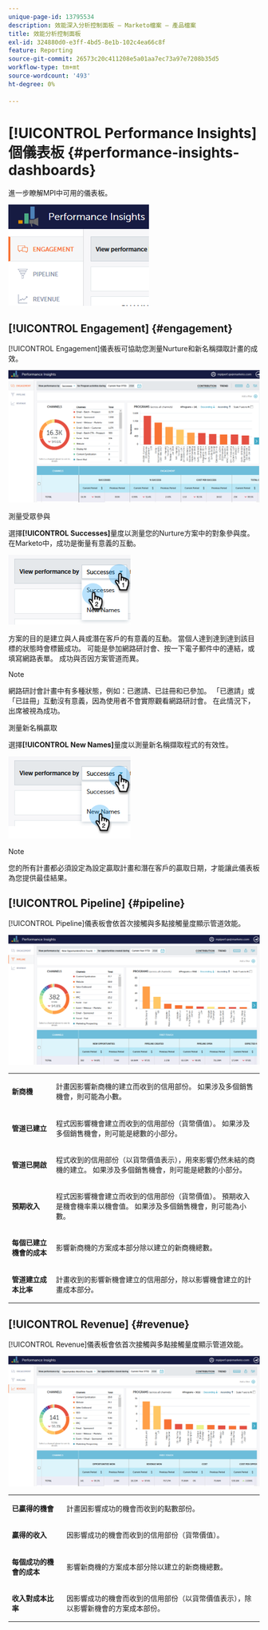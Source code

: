 ```yaml
---
unique-page-id: 13795534
description: 效能深入分析控制面板 — Marketo檔案 — 產品檔案
title: 效能分析控制面板
exl-id: 324880d0-e3ff-4bd5-8e1b-102c4ea66c8f
feature: Reporting
source-git-commit: 26573c20c411208e5a01aa7ec73a97e7208b35d5
workflow-type: tm+mt
source-wordcount: '493'
ht-degree: 0%

---
```


# [!UICONTROL Performance Insights]個儀表板 {#performance-insights-dashboards}

進一步瞭解MPI中可用的儀表板。

![](assets/1-4.png)

## [!UICONTROL Engagement] {#engagement}

[!UICONTROL Engagement]儀表板可協助您測量Nurture和新名稱擷取計畫的成效。

![](assets/two-3.png)

測量受眾參與

選擇&#x200B;**[!UICONTROL Successes]**&#x200B;量度以測量您的Nurture方案中的對象參與度。 在Marketo中，成功是衡量有意義的互動。

![](assets/3-4.png)

方案的目的是建立與人員或潛在客戶的有意義的互動。 當個人達到達到達到該目標的狀態時會標籤成功。 可能是參加網路研討會、按一下電子郵件中的連結，或填寫網路表單。 成功與否因方案管道而異。

>[!NOTE]
>
>網路研討會計畫中有多種狀態，例如：已邀請、已註冊和已參加。 「已邀請」或「已註冊」互動沒有意義，因為使用者不會實際觀看網路研討會。 在此情況下，出席被視為成功。

測量新名稱贏取

選擇&#x200B;**[!UICONTROL New Names]**&#x200B;量度以測量新名稱擷取程式的有效性。

![](assets/4-3.png)

>[!NOTE]
>
>您的所有計畫都必須設定為設定贏取計畫和潛在客戶的贏取日期，才能讓此儀表板為您提供最佳結果。

## [!UICONTROL Pipeline] {#pipeline}

[!UICONTROL Pipeline]儀表板會依首次接觸與多點接觸量度顯示管道效能。

![](assets/five-1.png)

<table>
 <tbody>
  <tr>
   <td><p><strong><span class="uicontrol">新商機</span></strong></p></td>
   <td><p>計畫因影響新商機的建立而收到的信用部份。 如果涉及多個銷售機會，則可能為小數。</p></td>
  </tr>
  <tr>
   <td><p><strong><span class="uicontrol">管道已建立</span></strong></p></td>
   <td><p>程式因影響機會建立而收到的信用部份（貨幣價值）。 如果涉及多個銷售機會，則可能是總數的小部分。</p></td>
  </tr>
  <tr>
   <td><p><strong><span class="uicontrol">管道已開啟</span></strong></p></td>
   <td><p>程式收到的信用部份（以貨幣價值表示），用來影響仍然未結的商機的建立。 如果涉及多個銷售機會，則可能是總數的小部分。</p></td>
  </tr>
  <tr>
   <td><p><strong><span class="uicontrol">預期收入</span></strong></p></td>
   <td><p>程式因影響機會建立而收到的信用部份（貨幣價值）。 預期收入是機會機率乘以機會值。 如果涉及多個銷售機會，則可能為小數。</p></td>
  </tr>
  <tr>
   <td><p><strong><span class="uicontrol">每個已建立機會的成本</span></strong></p></td>
   <td><p>影響新商機的方案成本部分除以建立的新商機總數。</p></td>
  </tr>
  <tr>
   <td><p><strong><span class="uicontrol">管道建立成本比率</span></strong></p></td>
   <td><p>計畫收到的影響新機會建立的信用部分，除以影響機會建立的計畫成本部分。</p></td>
  </tr>
 </tbody>
</table>

## [!UICONTROL Revenue] {#revenue}

[!UICONTROL Revenue]儀表板會依首次接觸與多點接觸量度顯示管道效能。

![](assets/six-1.png)

<table>
 <tbody>
  <tr>
   <td><p><strong><span class="uicontrol">已贏得的機會</span></strong></p></td>
   <td><p>計畫因影響成功的機會而收到的點數部份。</p></td>
  </tr>
  <tr>
   <td><p><strong><span class="uicontrol">贏得的收入</span></strong></p></td>
   <td><p>因影響成功的機會而收到的信用部份（貨幣價值）。</p></td>
  </tr>
  <tr>
   <td><p><strong><span class="uicontrol">每個成功的機會的成本</span></strong></p></td>
   <td><p>影響新商機的方案成本部分除以建立的新商機總數。</p></td>
  </tr>
  <tr>
   <td><p><strong><span class="uicontrol">收入對成本比率</span></strong></p></td>
   <td><p>因影響成功的機會而收到的信用部份（以貨幣價值表示），除以影響新機會的方案成本部份。</p></td>
  </tr>
 </tbody>
</table>
